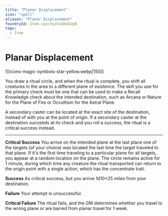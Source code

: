 ```yaml
---
title: "Planar Displacement"
icon: "spell"
aliases: "Planar Displacement"
foundryId: Item.iqxcVyxVx86ob2pB
tags:
  - Item
---
```


# Planar Displacement
![[icons-magic-symbols-star-yellow.webp|150]]

You draw a ritual circle, and when the ritual is complete, you shift all creatures in the area to a different plane of existence. The skill you use for the primary check must be one that can be used to make a Recall Knowledge check about the intended destination, such as Arcana or Nature for the Plane of Fire or Occultism for the Astral Plane.

A secondary caster can be located at the exact site of the destination, instead of with you at the point of origin. If a secondary caster at the destination succeeds at its check and you roll a success, the ritual is a critical success instead.

* * *

**Critical Success** You arrive on the intended plane at the last place one of the targets (of your choice) was located the last time the target traveled to that plane. If it's the first time traveling to a particular plane for all targets, you appear at a random location on the plane. The circle remains active for 1 minute, during which time any creature the ritual transported can return to the origin point with a single action, which has the concentrate trait.

**Success** As critical success, but you arrive 1d10×25 miles from your destination.

**Failure** Your attempt is unsuccessful.

**Critical Failure** The ritual fails, and the GM determines whether you travel to the wrong plane or are barred from planar travel for 1 week.
